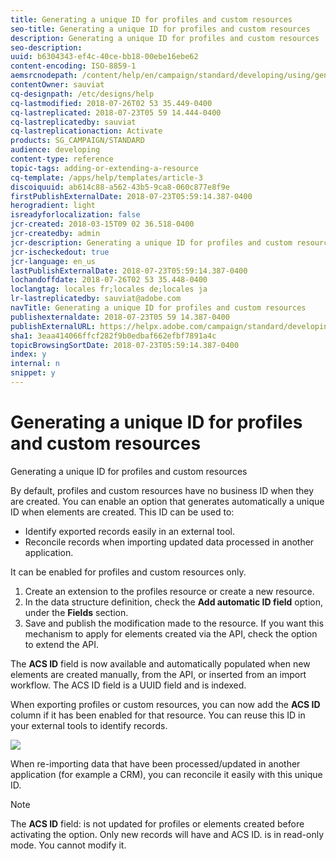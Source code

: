 ```yaml
---
title: Generating a unique ID for profiles and custom resources
seo-title: Generating a unique ID for profiles and custom resources
description: Generating a unique ID for profiles and custom resources
seo-description: 
uuid: b6304343-ef4c-40ce-bb18-00ebe16ebe62
content-encoding: ISO-8859-1
aemsrcnodepath: /content/help/en/campaign/standard/developing/using/generating-a-unique-id-for-profiles-and-custom-resources
contentOwner: sauviat
cq-designpath: /etc/designs/help
cq-lastmodified: 2018-07-26T02 53 35.449-0400
cq-lastreplicated: 2018-07-23T05 59 14.444-0400
cq-lastreplicatedby: sauviat
cq-lastreplicationaction: Activate
products: SG_CAMPAIGN/STANDARD
audience: developing
content-type: reference
topic-tags: adding-or-extending-a-resource
cq-template: /apps/help/templates/article-3
discoiquuid: ab614c88-a562-43b5-9ca8-060c877e8f9e
firstPublishExternalDate: 2018-07-23T05:59:14.387-0400
herogradient: light
isreadyforlocalization: false
jcr-created: 2018-03-15T09 02 36.518-0400
jcr-createdby: admin
jcr-description: Generating a unique ID for profiles and custom resources
jcr-ischeckedout: true
jcr-language: en_us
lastPublishExternalDate: 2018-07-23T05:59:14.387-0400
lochandoffdate: 2018-07-26T02 53 35.448-0400
loclangtag: locales fr;locales de;locales ja
lr-lastreplicatedby: sauviat@adobe.com
navTitle: Generating a unique ID for profiles and custom resources
publishexternaldate: 2018-07-23T05 59 14.387-0400
publishExternalURL: https://helpx.adobe.com/campaign/standard/developing/using/generating-a-unique-id-for-profiles-and-custom-resources.html
sha1: 3eaa414066ffcf282f9b0edbaf662efbf7891a4c
topicBrowsingSortDate: 2018-07-23T05:59:14.387-0400
index: y
internal: n
snippet: y
---
```


# Generating a unique ID for profiles and custom resources

Generating a unique ID for profiles and custom resources

By default, profiles and custom resources have no business ID when they are created. You can enable an option that generates automatically a unique ID when elements are created. This ID can be used to:

* Identify exported records easily in an external tool.
* Reconcile records when importing updated data processed in another application.

It can be enabled for profiles and custom resources only.

1. Create an extension to the profiles resource or create a new resource.
1. In the data structure definition, check the **Add automatic ID field** option, under the **Fields** section.
1. Save and publish the modification made to the resource. If you want this mechanism to apply for elements created via the API, check the option to extend the API.

The **ACS ID** field is now available and automatically populated when new elements are created manually, from the API, or inserted from an import workflow. The ACS ID field is a UUID field and is indexed.

When exporting profiles or custom resources, you can now add the **ACS ID** column if it has been enabled for that resource. You can reuse this ID in your external tools to identify records.

![](assets/export_id_field.png)

When re-importing data that have been processed/updated in another application (for example a CRM), you can reconcile it easily with this unique ID.

>[!NOTE]
>
>The **ACS ID** field: is not updated for profiles or elements created before activating the option. Only new records will have and ACS ID. is in read-only mode. You cannot modify it.

